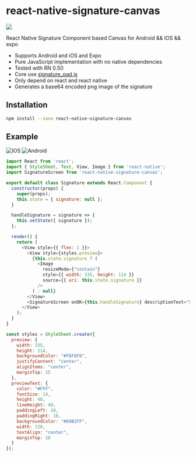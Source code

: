 # react-native-signature-canvas

[![](https://img.shields.io/npm/l/react-native-signature-canvas.svg)](https://www.npmjs.com/package/react-native-signature-canvas)

React Native Signature Component based Canvas for Android &amp;&amp; IOS &amp;&amp; expo

- Supports Android and iOS and Expo
- Pure JavaScript implementation with no native dependencies
- Tested with RN 0.50
- Core use [signature_pad.js](https://github.com/szimek/signature_pad)
- Only depend on react and react native
- Generates a base64 encoded png image of the signature

## Installation

```bash
npm install --save react-native-signature-canvas
```

## Example

![IOS](http://img.yanyuanfe.cn/reactnativesinature.jpeg)
![Android](http://img.yanyuanfe.cn/signatureandroid.jpg)


```js
import React from 'react';
import { StyleSheet, Text, View, Image } from 'react-native';
import SignatureScreen from 'react-native-signature-canvas';

export default class Signature extends React.Component {
  constructor(props) {
    super(props);
    this.state = { signature: null };
  }

  handleSignature = signature => {
    this.setState({ signature });
  };

  render() {
    return (
      <View style={{ flex: 1 }}>
        <View style={styles.preview}>
          {this.state.signature ? (
            <Image
              resizeMode={"contain"}
              style={{ width: 335, height: 114 }}
              source={{ uri: this.state.signature }}
            />
          ) : null}
        </View>
        <SignatureScreen onOK={this.handleSignature} descriptionText="Sign" clearText="Clear" confirmText="Save" />
      </View>
    );
  }
}

const styles = StyleSheet.create({
  preview: {
    width: 335,
    height: 114,
    backgroundColor: "#F8F8F8",
    justifyContent: "center",
    alignItems: "center",
    marginTop: 15
  },
  previewText: {
    color: "#FFF",
    fontSize: 14,
    height: 40,
    lineHeight: 40,
    paddingLeft: 10,
    paddingRight: 10,
    backgroundColor: "#69B2FF",
    width: 120,
    textAlign: "center",
    marginTop: 10
  }
});
```
